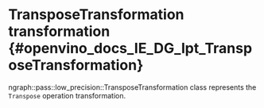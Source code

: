 # TransposeTransformation transformation {#openvino_docs_IE_DG_lpt_TransposeTransformation}

ngraph::pass::low_precision::TransposeTransformation class represents the `Transpose` operation transformation.
